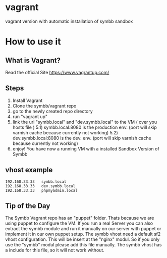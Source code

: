vagrant
=======

vagrant version with automatic installation of symbb sandbox

# How to use it

## What is Vagrant?

Read the official Site https://www.vagrantup.com/

## Steps

1) Install Vagrant
2) Clone the symbb/vagrant repo
3) go to the newly created repo directory
4) run "vagrant up"
5) link the url "symbb.local" and "dev.symbb.local" to the VM ( over you hosts file )
5.1) symbb.local:8080 is the production env. (port will skip varnish cache because currently not working)
5.2) dev.symbb.local:8080 is the dev. env. (port will skip varnish cache because currently not working)
6) enjoy! You have now a running VM with a installed Sandbox Version of Symbb

## vhost example

    192.168.33.33   symbb.local
	192.168.33.33	dev.symbb.local
	192.168.33.33	phpmyadmin.local

## Tip of the Day

The Symbb Vagrant repo has an "puppet" folder. Thats because we are using puppet to configure the VM.
If you run a real Server you can also extract the symbb module and run it manually on our server with puppet or implement it in our own puppet setup.
The symbb vhost need a default sf2 vhost configuration. This will be insert at the "nginx" modul. So if you only use the "symbb" modul please add this file manually.
The symbb vhost has a include for this file, so it will not work without.

